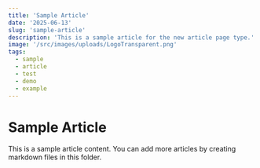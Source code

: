 ```yaml
---
title: 'Sample Article'
date: '2025-06-13'
slug: 'sample-article'
description: 'This is a sample article for the new article page type.'
image: '/src/images/uploads/LogoTransparent.png'
tags:
  - sample
  - article
  - test
  - demo
  - example
---
```


# Sample Article

This is a sample article content. You can add more articles by creating markdown files in this folder.
